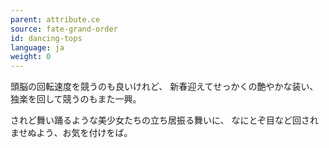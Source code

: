 ```yaml
---
parent: attribute.ce
source: fate-grand-order
id: dancing-tops
language: ja
weight: 0
---
```


頭脳の回転速度を競うのも良いけれど、
新春迎えてせっかくの艶やかな装い、
独楽を回して競うのもまた一興。

されど舞い踊るような美少女たちの立ち居振る舞いに、
なにとぞ目など回されませぬよう、お気を付けをば。
